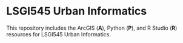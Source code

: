 # LSGI545 Urban Informatics

This repository includes the ArcGIS (**A**), Python (**P**), and R Studio (**R**) resources for LSGI545 Urban Informatics.
